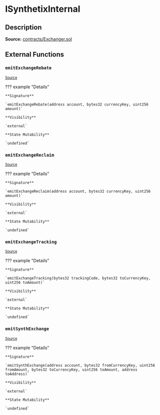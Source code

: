 # ISynthetixInternal

## Description

**Source:** [contracts/Exchanger.sol](https://github.com/Synthetixio/synthetix/tree/v2.44.0-alpha-2/contracts/Exchanger.sol)

## External Functions

### `emitExchangeRebate`

<sub>[Source](https://github.com/Synthetixio/synthetix/tree/v2.44.0-alpha-2/contracts/Exchanger.sol#L51)</sub>

??? example "Details"

    **Signature**

    `emitExchangeRebate(address account, bytes32 currencyKey, uint256 amount)`

    **Visibility**

    `external`

    **State Mutability**

    `undefined`

### `emitExchangeReclaim`

<sub>[Source](https://github.com/Synthetixio/synthetix/tree/v2.44.0-alpha-2/contracts/Exchanger.sol#L45)</sub>

??? example "Details"

    **Signature**

    `emitExchangeReclaim(address account, bytes32 currencyKey, uint256 amount)`

    **Visibility**

    `external`

    **State Mutability**

    `undefined`

### `emitExchangeTracking`

<sub>[Source](https://github.com/Synthetixio/synthetix/tree/v2.44.0-alpha-2/contracts/Exchanger.sol#L30)</sub>

??? example "Details"

    **Signature**

    `emitExchangeTracking(bytes32 trackingCode, bytes32 toCurrencyKey, uint256 toAmount)`

    **Visibility**

    `external`

    **State Mutability**

    `undefined`

### `emitSynthExchange`

<sub>[Source](https://github.com/Synthetixio/synthetix/tree/v2.44.0-alpha-2/contracts/Exchanger.sol#L36)</sub>

??? example "Details"

    **Signature**

    `emitSynthExchange(address account, bytes32 fromCurrencyKey, uint256 fromAmount, bytes32 toCurrencyKey, uint256 toAmount, address toAddress)`

    **Visibility**

    `external`

    **State Mutability**

    `undefined`
